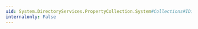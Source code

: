 ```yaml
---
uid: System.DirectoryServices.PropertyCollection.System#Collections#IDictionary#Contains(System.Object)
internalonly: False
---
```

